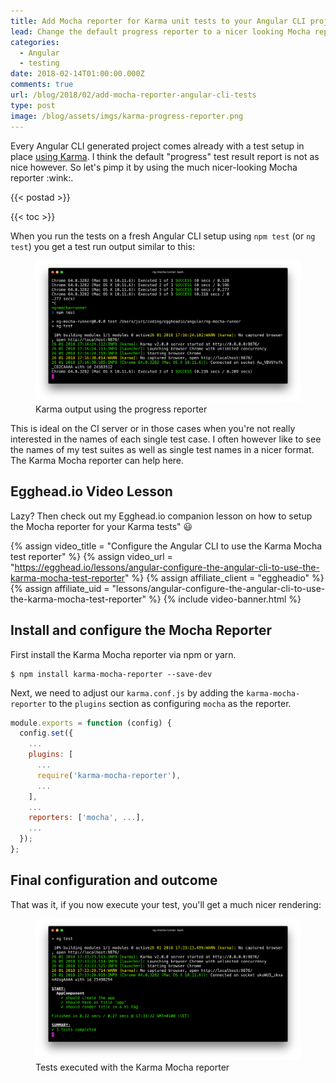 ```yaml
---
title: Add Mocha reporter for Karma unit tests to your Angular CLI project
lead: Change the default progress reporter to a nicer looking Mocha reporter
categories:
  - Angular
  - testing
date: 2018-02-14T01:00:00.000Z
comments: true
url: /blog/2018/02/add-mocha-reporter-angular-cli-tests
type: post
image: /blog/assets/imgs/karma-progress-reporter.png
---
```


<div class="article-intro">
	Every Angular CLI generated project comes already with a test setup in place <a href="https://karma-runner.github.io/2.0/index.html">using Karma</a>. I think the default "progress" test result report is not as nice however. So let's pimp it by using the much nicer-looking Mocha reporter :wink:.
</div>

{{< postad >}}

{{< toc >}}

When you run the tests on a fresh Angular CLI setup using `npm test` (or `ng test`) you get a test run output similar to this:

<figure class="image--medium">
  <img src="/blog/assets/imgs/karma-progress-reporter.png">
  <figcaption>Karma output using the progress reporter</figcaption>
</figure>

This is ideal on the CI server or in those cases when you're not really interested in the names of each single test case. I often however like to see the names of my test suites as well as single test names in a nicer format. The Karma Mocha reporter can help here.

## Egghead.io Video Lesson

Lazy? Then check out my Egghead.io companion lesson on how to setup the Mocha reporter for your Karma tests" :smiley:

{% assign video_title = "Configure the Angular CLI to use the Karma Mocha test reporter" %}
{% assign video_url = "https://egghead.io/lessons/angular-configure-the-angular-cli-to-use-the-karma-mocha-test-reporter" %}
{% assign affiliate_client = "eggheadio" %}
{% assign affiliate_uid = "lessons/angular-configure-the-angular-cli-to-use-the-karma-mocha-test-reporter" %}
{% include video-banner.html %}

## Install and configure the Mocha Reporter

First install the Karma Mocha reporter via npm or yarn.

```
$ npm install karma-mocha-reporter --save-dev
```

Next, we need to adjust our `karma.conf.js` by adding the `karma-mocha-reporter` to the `plugins` section as configuring `mocha` as the reporter.

```javascript
module.exports = function (config) {
  config.set({
    ...
    plugins: [
      ...
      require('karma-mocha-reporter'),
      ...
    ],
    ...
    reporters: ['mocha', ...],
    ...
  });
};
```

## Final configuration and outcome

That was it, if you now execute your test, you'll get a much nicer rendering:

<figure class="image--medium">
  <img src="/blog/assets/imgs/karma-mocha-reporter.png">
  <figcaption>Tests executed with the Karma Mocha reporter</figcaption>
</figure>

